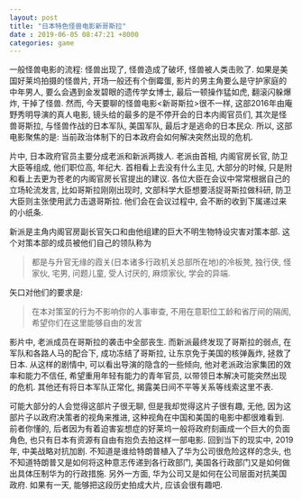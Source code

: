 ```yaml
---
layout: post
title: "日本特色怪兽电影新哥斯拉"
date : 2019-06-05 08:47:21 +8000
categories: game
---
```


一般怪兽电影的流程: 怪兽出现了, 怪兽造成了破坏, 怪兽被人类击败了. 如果是美国好莱坞拍摄的怪兽片, 开场一般还有个倒霉蛋, 影片的男主角要么是守护家庭的中年男人, 要么会遇到金发碧眼的遗传学女博士, 最后一顿操作猛如虎, 翻滚闪躲爆炸, 干掉了怪兽. 然而, 今天要聊的怪兽电影<新哥斯拉>很不一样, 这部2016年由庵野秀明导演的真人电影, 镜头给的最多的是不停开会的日本内阁官员们, 其次是怪兽哥斯拉, 与怪兽作战的日本军队, 美国军队, 最后才是逃命的日本民众. 所以, 这部电影聚焦的是: 当前政治体制下的日本政府会如何解决突然出现的危机. 

片中, 日本政府官员主要分成老派和新派两拨人. 老派由首相, 内阁官房长官, 防卫大臣等组成, 他们职位高, 年纪大. 首相看上去没有什么主见, 大部分的时候, 只是附和看上去更为苍老的内阁官房长官提出的建议. 各位大臣在会议中常常根据自己的立场轮流发言, 比如哥斯拉刚刚出现时, 文部科学大臣想要活捉哥斯拉做科研, 防卫大臣则主张使用武力击退哥斯拉. 他们会在会议过程中, 会不断的收到下属递过来的小纸条. 

新派是主角内阁官房副长官矢口和由他组建的巨大不明生物特设灾害对策本部. 这个对策本部的成员被他们自己的领队称为

> 都是与升官无缘的霞关(日本诸多行政机关总部所在地)的冷板凳, 独行侠, 怪家伙, 宅男, 问题儿童, 受人讨厌的, 麻烦家伙, 学会的异端. 

矢口对他们的要求是:

> 在本对策室的行为不影响你的人事审查, 不用在意职位工龄和省厅间的隔阂, 希望你们在这里能够自由的发言

影片中, 老派成员在哥斯拉的袭击中全部丧生. 而新派最终发现了哥斯拉的弱点, 在军队和各路人马的配合下, 成功冻结了哥斯拉, 让东京免于美国的核弹轰炸, 拯救了日本. 从这样的剧情中, 可以看出导演的隐含的一些倾向, 他对老派政治家集团的效率和能力不信任, 希望重用年轻有能力的青年官员, 以带领日本解决可能突然出现的危机. 其他还有将日本军队正常化, 揭露美日间不平等关系等线索这里不表. 

可能大部分的人会觉得这部片子很无聊, 但是我却觉得这片子很有趣, 无他, 因为这部片子以政府决策者的视角来推进, 这种视角在中国和美国的电影中都很难看到. 前者你懂的, 后者因为有着迫害妄想症的好莱坞一般将政府刻画成一个巨大的负面角色, 也只有日本有资源有自由有抱负去拍这样一部电影. 回到当下的现实中, 2019年, 中美战略对抗加剧. 不知道是谁给特朗普植入了华为公司很危险这样的念头, 也不知道特朗普又是如何将这种意志传递到各行政部门, 美国各行政部门又是如何做出具体压制华为的行政措施. 另外一方面, 华为公司又是如何在公司层面对抗美国政府. 如果有一天, 能够把这段历史拍成大片, 应该会很有趣吧. 

